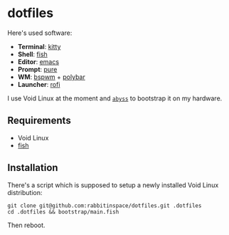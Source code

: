 # dotfiles

Here's used software:

- **Terminal**: [kitty](https://sw.kovidgoyal.net/kitty/)
- **Shell**: [fish](https://fishshell.com/)
- **Editor**: [emacs](https://github.com/hlissner/doom-emacs)
- **Prompt**: [pure](https://github.com/rafaelrinaldi/pure)
- **WM**: [bspwm](https://github.com/baskerville/bspwm) + [polybar](https://github.com/polybar/polybar)
- **Launcher**: [rofi](https://github.com/davatorium/rofi)

I use Void Linux at the moment and [`abyss`](https://github.com/rabbitinspace/abyss) to bootstrap it on my hardware.

## Requirements

- Void Linux
- [fish](https://fishshell.com/)

## Installation

There's a script which is supposed to setup a newly installed Void Linux distribution:

```fish
git clone git@github.com:rabbitinspace/dotfiles.git .dotfiles
cd .dotfiles && bootstrap/main.fish
```

Then reboot.
